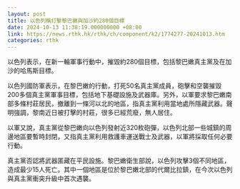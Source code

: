 ```yaml
---
layout: post
title: 以色列稱打擊黎巴嫩與加沙約280個目標
date: 2024-10-13 11:38:19.000000000 +08:00
link: https://news.rthk.hk/rthk/ch/component/k2/1774277-20241013.htm
categories: rthk
---
```


以色列表示，在新一輪軍事行動中，摧毀約280個目標，包括黎巴嫩真主黨及在加沙的哈馬斯目標。

以色列國防軍表示，在黎巴嫩的行動，打死50名真主黨成員，砲擊和空襲摧毀200多個真主黨軍事目標，包括地下基礎設施及武器庫。另外，以軍要求黎巴嫩南部多條村莊居民，撤離到一條河以北的地區，指真主黨利用當地處所隱藏武器。聲明強調，黎南近日被打擊的村莊，很多已經荒廢，無人居住。

以軍又說，真主黨從黎巴嫩向以色列發射近320枚砲彈，以色列北部一些城鎮的周邊地區要暫時封閉，又指真主黨利用救護車運送戰士及武器，以軍將採取任何必要行動。

真主黨否認將武器匿藏在平民設施。黎巴嫩衛生部說，以色列攻擊3個不同地區，造成最少15人死亡。其中一個地區是位於黎巴嫩北部的代爾比拉鎮，在今次以色列與真主黨衝突升級中首次遇襲。
